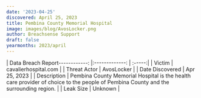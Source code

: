 ```yaml
---
date: '2023-04-25'
discovered: April 25, 2023
title: Pembina County Memorial Hospital
image: images/blog/AvosLocker.png
author: Breachsense Support
draft: false
yearmonths: 2023/april
---
```


| Data Breach Report------------:     |:-------------:    | :-----:|
| Victim      | cavalierhospital.com      | 
| Threat Actor      | AvosLocker      | 
| Date Discovered      | Apr 25, 2023      | 
| Description      | Pembina County Memorial Hospital is the health care provider of choice to the people of Pembina County and the surrounding region.      | 
| Leak Size      | Unknown      | 

